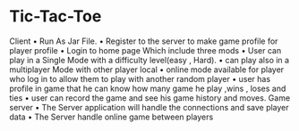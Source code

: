# Tic-Tac-Toe

Client
•	Run As Jar File.
•	Register to the server to make game profile for player profile
•	Login to home page Which include three mods
•	User can play in a Single Mode with a difficulty level(easy , Hard).
•	can play also in a multiplayer Mode with other player local
•	online mode available for player who log in to allow them to play with another random player
•	user has profile in game that he can know how many game he play ,wins , loses and ties
•	user can record the game and see his game history and moves.
Game server
•	The Server application will handle the connections and save player data
•	The Server handle online game between players
